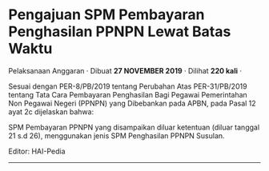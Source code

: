 Pengajuan SPM Pembayaran Penghasilan PPNPN Lewat Batas Waktu
============================================================

Pelaksanaan Anggaran · Dibuat **27 NOVEMBER 2019** · Dilihat **220 kali** ·

Sesuai dengan PER-8/PB/2019 tentang Perubahan Atas PER-31/PB/2019 tentang Tata Cara Pembayaran Penghasilan Bagi Pegawai Pemerintahan Non Pegawai Negeri (PPNPN) yang Dibebankan pada APBN, pada Pasal 12 ayat 2c dijelaskan bahwa:

SPM Pembayaran PPNPN yang disampaikan diluar ketentuan (diluar tanggal 21 s.d 26), menggunakan jenis SPM Penghasilan PPNPN Susulan.

Editor: HAI-Pedia  

  
  
  

* * *